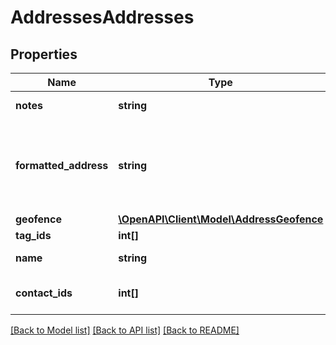# AddressesAddresses

## Properties
Name | Type | Description | Notes
------------ | ------------- | ------------- | -------------
**notes** | **string** | Notes associated with an address. | [optional] 
**formatted_address** | **string** | The full address associated with this address/geofence, as it might be recognized by maps.google.com | 
**geofence** | [**\OpenAPI\Client\Model\AddressGeofence**](AddressGeofence.md) |  | 
**tag_ids** | **int[]** | A list of tag IDs. | [optional] 
**name** | **string** | The name of this address/geofence | 
**contact_ids** | **int[]** | A list of IDs for contact book entries. | [optional] 

[[Back to Model list]](../README.md#documentation-for-models) [[Back to API list]](../README.md#documentation-for-api-endpoints) [[Back to README]](../README.md)


